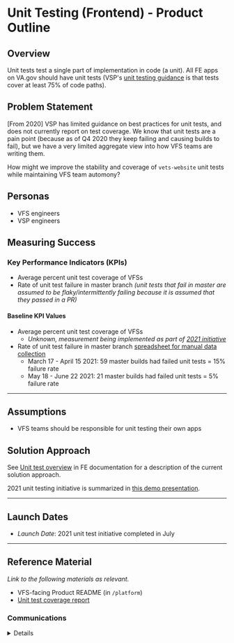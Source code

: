# Unit Testing (Frontend) - Product Outline

## Overview
Unit tests test a single part of implementation in code (a unit). All FE apps on VA.gov should have unit tests (VSP's [unit testing guidance](https://department-of-veterans-affairs.github.io/veteran-facing-services-tools/getting-started/common-tasks/new-unit-test/) is that tests cover at least 75% of code paths).

## Problem Statement
[From 2020] VSP has limited guidance on best practices for unit tests, and does not currently report on test coverage. We know that unit tests are a pain point (because as of Q4 2020 they keep failing and causing builds to fail), but we have a very limited aggregate view into how VFS teams are writing them. 

How might we improve the stability and coverage of `vets-website` unit tests while maintaining VFS team automony? 

## Personas
- VFS engineers
- VSP engineers

## Measuring Success

### Key Performance Indicators (KPIs)
* Average percent unit test coverage of VFSs
* Rate of unit test failure in master branch _(unit tests that fail in master are assumed to be flaky/intermittently failing because it is assumed that they passed in a PR)_

#### Baseline KPI Values
* Average percent unit test coverage of VFSs
   * _Unknown, measurement being implemented as part of [2021 initiative](https://app.zenhub.com/workspaces/vsp---frontend-tools-5fc9325744944e0015ed1861/issues/department-of-veterans-affairs/va.gov-team/16716)_
* Rate of unit test failure in master branch [spreadsheet for manual data collection](https://docs.google.com/spreadsheets/d/1ygkhUItmLr9KtNIVLutpvLznQoKqWXjFbRltnxTWeGA/edit#gid=0)
   * March 17 - April 15 2021: 59 master builds had failed unit tests = 15% failure rate
   * May 18 - June 22 2021: 21 master builds had failed unit tests = 5% failure rate

---

## Assumptions
- VFS teams should be responsible for unit testing their own apps

## Solution Approach

See [Unit test overview](https://department-of-veterans-affairs.github.io/veteran-facing-services-tools/getting-started/common-tasks/new-unit-test/) in FE documentation for a description of the current solution approach.

2021 unit testing initiative is summarized in [this demo presentation](https://docs.google.com/presentation/d/1onkyabt0B04WnwUEPf5g9IrgXKxocoQPlNWaAV4Tk34/edit#slide=id.p).

--- 

## Launch Dates
- *Launch Date*: 2021 unit test initiative completed in July

---

## Reference Material

_Link to the following materials as relevant._

- VFS-facing Product README (in `/platform`)
- [Unit test coverage report](https://department-of-veterans-affairs.github.io/veteran-facing-services-tools/frontend-support-dashboard)

### Communications

<details>

- Team Name: Platform FE Tools
- GitHub Label: tools-fe
- Slack channel: #vsp-tools-fe

</details>
